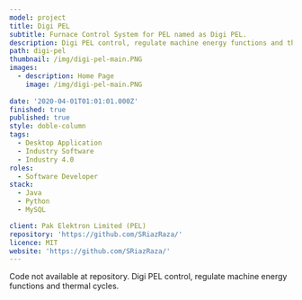 ```yaml
---
model: project
title: Digi PEL
subtitle: Furnace Control System for PEL named as Digi PEL.
description: Digi PEL control, regulate machine energy functions and thermal cycles (Design for Touch-Mode).
path: digi-pel
thumbnail: /img/digi-pel-main.PNG
images:
  - description: Home Page
    image: /img/digi-pel-main.PNG
  
date: '2020-04-01T01:01:01.000Z'
finished: true
published: true
style: doble-column
tags:
  - Desktop Application
  - Industry Software
  - Industry 4.0 
roles:
  - Software Developer
stack:
  - Java
  - Python
  - MySQL

client: Pak Elektron Limited (PEL)
repository: 'https://github.com/SRiazRaza/'
licence: MIT
website: 'https://github.com/SRiazRaza/'
---
```

Code not available at repository.
Digi PEL control, regulate machine energy functions and thermal cycles.

